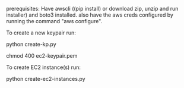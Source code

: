 prerequisites: Have awscli ((pip install) or download zip, unzip and run installer) and boto3 installed. also have the aws creds configured by running the command "aws configure".

To create a new keypair run:

python create-kp.py

chmod 400 ec2-keypair.pem

To create EC2 instance(s) run:

python create-ec2-instances.py
